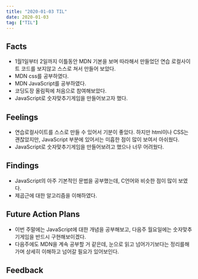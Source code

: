 ```yaml
---
title: "2020-01-03 TIL"
date: 2020-01-03
tag: ["TIL"]
---
```


## Facts

- 1월1일부터 2일까지 이틀동안 MDN 기본을 보며 따라해서 만들었던 연습 로컬사이트 코드를 보지않고 스스로 쳐서 만들어 보았다.
- MDN css를 공부하였다.
- MDN JavaScript를 공부하였다.
- 코딩도장 올림픽에 처음으로 참여해보았다.
- JavaScript로 숫자맞추기게임을 만들어보고자 했다.

## Feelings

- 연습로컬사이트를 스스로 만들 수 있어서 기분이 좋았다. 하지만 html이나 CSS는 괜찮았지만, JavaScript 부분에 있어서는 미흡한 점이 많이 보여서 아쉬웠다.
- JavaScript로 숫자맞추기게임을 만들어보려고 했으나 너무 어려웠다.

## Findings

- JavaScript의 아주 기본적인 문법을 공부했는데, C언어와 비슷한 점이 많이 보였다.
- 제곱근에 대한 알고리즘을 이해하였다.

## Future Action Plans

- 이번 주말에는 JavaScript에 대한 개념을 공부해보고, 다음주 월요일에는 숫자맞추기게임을 반드시 구현해보이겠다.
- 다음주에도 MDN을 계속 공부할 거 같은데, 눈으로 읽고 넘어가기보다는 정리를해가며 상세히 이해하고 넘어갈 필요가 있어보인다.

## Feedback
